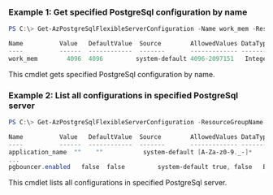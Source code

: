 ### Example 1: Get specified PostgreSql configuration by name
```powershell
PS C:\> Get-AzPostgreSqlFlexibleServerConfiguration -Name work_mem -ResourceGroupName PowershellPostgreSqlTest -ServerName postgresql-test

Name          Value   DefaultValue  Source        AllowedValues DataType
----          ------  ------------  -------       ------------- ---------
work_mem        4096  4096         system-default 4096-2097151   Integer
```

This cmdlet gets specified PostgreSql configuration by name.

### Example 2: List all configurations in specified PostgreSql server
```powershell
PS C:\> Get-AzPostgreSqlFlexibleServerConfiguration -ResourceGroupName PowershellPostgreSqlTest -ServerName postgresql-test

Name          Value   DefaultValue  Source        AllowedValues DataType
----          ------  ------------  -------       ------------- ---------
application_name  ""    ""           system-default [A-Za-z0-9._-]*      String
...
pgbouncer.enabled   false  false         system-default true, false   Boolean
```

This cmdlet lists all configurations in specified PostgreSql server.